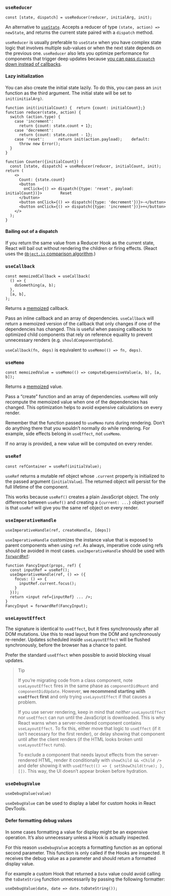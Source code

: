 
### `useReducer`
```
const [state, dispatch] = useReducer(reducer, initialArg, init);
```
An alternative to [`useState`](https://reactjs.org/docs/hooks-reference.html#usestate). Accepts a reducer of type `(state, action) => newState`, and returns the current state paired with a `dispatch` method.

`useReducer` is usually preferable to `useState` when you have complex state logic that involves multiple sub-values or when the next state depends on the previous one. `useReducer` also lets you optimize performance for components that trigger deep updates because [you can pass  `dispatch`  down instead of callbacks](https://reactjs.org/docs/hooks-faq.html#how-to-avoid-passing-callbacks-down).

#### Lazy initialization
You can also create the initial state lazily. To do this, you can pass an `init` function as the third argument. The initial state will be set to `init(initialArg)`.
```
function init(initialCount) {  return {count: initialCount};}
function reducer(state, action) {
  switch (action.type) {
    case 'increment':
      return {count: state.count + 1};
    case 'decrement':
      return {count: state.count - 1};
    case 'reset':      return init(action.payload);    default:
      throw new Error();
  }
}

function Counter({initialCount}) {
  const [state, dispatch] = useReducer(reducer, initialCount, init);  return (
    <>
      Count: {state.count}
      <button
        onClick={() => dispatch({type: 'reset', payload: initialCount})}>        Reset
      </button>
      <button onClick={() => dispatch({type: 'decrement'})}>-</button>
      <button onClick={() => dispatch({type: 'increment'})}>+</button>
    </>
  );
}
```
#### Bailing out of a dispatch

If you return the same value from a Reducer Hook as the current state, React will bail out without rendering the children or firing effects. (React uses the  [`Object.is`  comparison algorithm](https://developer.mozilla.org/en-US/docs/Web/JavaScript/Reference/Global_Objects/Object/is#Description).)

### `useCallback`

```
const memoizedCallback = useCallback(
  () => {
    doSomething(a, b);
  },
  [a, b],
);
```

Returns a  [memoized](https://en.wikipedia.org/wiki/Memoization)  callback.

Pass an inline callback and an array of dependencies.  `useCallback`  will return a memoized version of the callback that only changes if one of the dependencies has changed. This is useful when passing callbacks to optimized child components that rely on reference equality to prevent unnecessary renders (e.g.  `shouldComponentUpdate`).

`useCallback(fn, deps)`  is equivalent to  `useMemo(() => fn, deps)`.

### `useMemo`

```
const memoizedValue = useMemo(() => computeExpensiveValue(a, b), [a, b]);
```

Returns a  [memoized](https://en.wikipedia.org/wiki/Memoization)  value.

Pass a “create” function and an array of dependencies.  `useMemo`  will only recompute the memoized value when one of the dependencies has changed. This optimization helps to avoid expensive calculations on every render.

Remember that the function passed to  `useMemo`  runs during rendering. Don’t do anything there that you wouldn’t normally do while rendering. For example, side effects belong in  `useEffect`, not  `useMemo`.

If no array is provided, a new value will be computed on every render.

### `useRef`

```
const refContainer = useRef(initialValue);
```

`useRef`  returns a mutable ref object whose  `.current`  property is initialized to the passed argument (`initialValue`). The returned object will persist for the full lifetime of the component.

This works because `useRef()` creates a plain JavaScript object. The only difference between `useRef()` and creating a `{current: ...}` object yourself is that `useRef` will give you the same ref object on every render.

### `useImperativeHandle`

```
useImperativeHandle(ref, createHandle, [deps])
```

`useImperativeHandle`  customizes the instance value that is exposed to parent components when using  `ref`. As always, imperative code using refs should be avoided in most cases.  `useImperativeHandle`  should be used with  [`forwardRef`](https://reactjs.org/docs/react-api.html#reactforwardref):

```
function FancyInput(props, ref) {
  const inputRef = useRef();
  useImperativeHandle(ref, () => ({
    focus: () => {
      inputRef.current.focus();
    }
  }));
  return <input ref={inputRef} ... />;
}
FancyInput = forwardRef(FancyInput);
```

### `useLayoutEffect`

The signature is identical to  `useEffect`, but it fires synchronously after all DOM mutations. Use this to read layout from the DOM and synchronously re-render. Updates scheduled inside  `useLayoutEffect`  will be flushed synchronously, before the browser has a chance to paint.

Prefer the standard  `useEffect`  when possible to avoid blocking visual updates.

> Tip
>
> If you’re migrating code from a class component, note  `useLayoutEffect`  fires in the same phase as  `componentDidMount`  and  `componentDidUpdate`. However,  **we recommend starting with  `useEffect`  first**  and only trying  `useLayoutEffect`  if that causes a problem.
>
> If you use server rendering, keep in mind that  _neither_  `useLayoutEffect`  nor  `useEffect`  can run until the JavaScript is downloaded. This is why React warns when a server-rendered component contains  `useLayoutEffect`. To fix this, either move that logic to  `useEffect`  (if it isn’t necessary for the first render), or delay showing that component until after the client renders (if the HTML looks broken until  `useLayoutEffect`  runs).
>
> To exclude a component that needs layout effects from the server-rendered HTML, render it conditionally with  `showChild && <Child />`  and defer showing it with  `useEffect(() => { setShowChild(true); }, [])`. This way, the UI doesn’t appear broken before hydration.
>
### `useDebugValue`

```
useDebugValue(value)
```

`useDebugValue`  can be used to display a label for custom hooks in React DevTools.

#### Defer formatting debug values

In some cases formatting a value for display might be an expensive operation. It’s also unnecessary unless a Hook is actually inspected.

For this reason  `useDebugValue`  accepts a formatting function as an optional second parameter. This function is only called if the Hooks are inspected. It receives the debug value as a parameter and should return a formatted display value.

For example a custom Hook that returned a  `Date`  value could avoid calling the  `toDateString`  function unnecessarily by passing the following formatter:

```
useDebugValue(date, date => date.toDateString());
```
